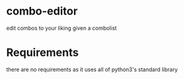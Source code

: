 # combo-editor
edit combos to your liking given a combolist

# Requirements
there are no requirements as it uses all of python3's standard library
